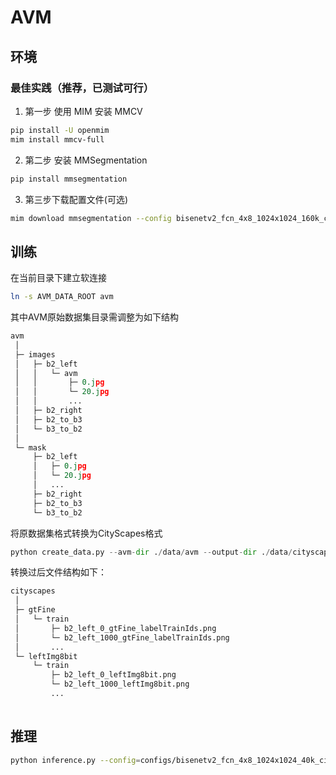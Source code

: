 # AVM 

## 环境

### 最佳实践（推荐，已测试可行）

1. 第一步 使用 MIM 安装 MMCV
```bash
pip install -U openmim
mim install mmcv-full
```

2. 第二步 安装 MMSegmentation
```bash
pip install mmsegmentation
```

3. 第三步下载配置文件(可选)

```bash
mim download mmsegmentation --config bisenetv2_fcn_4x8_1024x1024_160k_cityscapes --dest .
```

## 训练

在当前目录下建立软连接
```bash
ln -s AVM_DATA_ROOT avm
```

其中AVM原始数据集目录需调整为如下结构
```python
avm
 │
 ├─ images
 │   ├─ b2_left
 │   │   └─ avm
 │   │       ├─ 0.jpg
 │   │       └─ 20.jpg
 │   │       ... 
 │   ├─ b2_right
 │   ├─ b2_to_b3
 │   └─ b3_to_b2
 │   
 └─ mask
     ├─ b2_left
     │   ├─ 0.jpg
     │   └─ 20.jpg
     │   ... 
     ├─ b2_right
     ├─ b2_to_b3
     └─ b3_to_b2
```

将原数据集格式转换为CityScapes格式
```python
python create_data.py --avm-dir ./data/avm --output-dir ./data/cityscapes
```

转换过后文件结构如下：
```python
cityscapes
 │
 ├─ gtFine
 │   └─ train
 │       ├─ b2_left_0_gtFine_labelTrainIds.png
 │       └─ b2_left_1000_gtFine_labelTrainIds.png
 │       ... 
 └─ leftImg8bit
     └─ train
         ├─ b2_left_0_leftImg8bit.png
         └─ b2_left_1000_leftImg8bit.png
         ... 
 
```


## 推理

```bash
python inference.py --config=configs/bisenetv2_fcn_4x8_1024x1024_40k_cityscapes_part.py --checkpoint=iter_5000.pth --image_path=demo.jpg 
```
